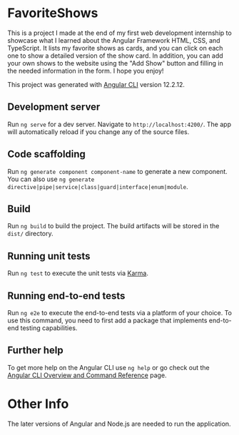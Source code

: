 # FavoriteShows

This is a project I made at the end of my first web development internship to showcase what I learned about the Angular Framework HTML, CSS, and TypeScript. It lists my favorite shows as cards, and you can click on each one to show a detailed version of the show card. In addition, you can add your own shows to the website using the "Add Show" button and filling in the needed information in the form. I hope you enjoy! 

This project was generated with [Angular CLI](https://github.com/angular/angular-cli) version 12.2.12.

## Development server

Run `ng serve` for a dev server. Navigate to `http://localhost:4200/`. The app will automatically reload if you change any of the source files.

## Code scaffolding

Run `ng generate component component-name` to generate a new component. You can also use `ng generate directive|pipe|service|class|guard|interface|enum|module`.

## Build

Run `ng build` to build the project. The build artifacts will be stored in the `dist/` directory.

## Running unit tests

Run `ng test` to execute the unit tests via [Karma](https://karma-runner.github.io).

## Running end-to-end tests

Run `ng e2e` to execute the end-to-end tests via a platform of your choice. To use this command, you need to first add a package that implements end-to-end testing capabilities.

## Further help

To get more help on the Angular CLI use `ng help` or go check out the [Angular CLI Overview and Command Reference](https://angular.io/cli) page.

# Other Info

The later versions of Angular and Node.js are needed to run the application. 
